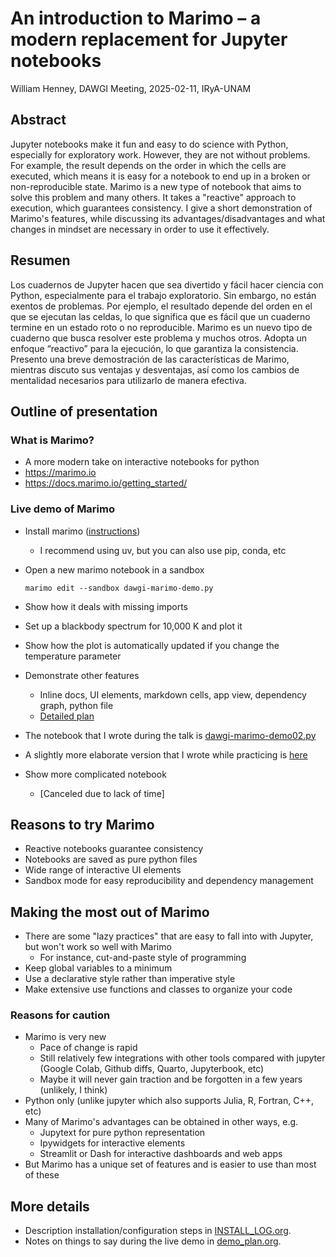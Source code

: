 # An introduction to Marimo – a modern replacement for Jupyter notebooks

William Henney, DAWGI Meeting, 2025-02-11, IRyA-UNAM

## Abstract

Jupyter notebooks make it fun and easy to do science with Python, especially for exploratory work. However, they are not without problems. For example, the result depends on the order in which the cells are executed, which means it is easy for a notebook to end up in a broken or non-reproducible state. Marimo is a new type of notebook that aims to solve this problem and many others. It takes a "reactive" approach to execution, which guarantees consistency. I give a short demonstration of Marimo's features, while discussing its advantages/disadvantages and what changes in mindset are necessary in order to use it effectively. 

## Resumen

Los cuadernos de Jupyter hacen que sea divertido y fácil hacer ciencia con Python, especialmente para el trabajo exploratorio. Sin embargo, no están exentos de problemas. Por ejemplo, el resultado depende del orden en el que se ejecutan las celdas, lo que significa que es fácil que un cuaderno termine en un estado roto o no reproducible. Marimo es un nuevo tipo de cuaderno que busca resolver este problema y muchos otros. Adopta un enfoque “reactivo” para la ejecución, lo que garantiza la consistencia. Presento una breve demostración de las características de Marimo, mientras discuto sus ventajas y desventajas, así como los cambios de mentalidad necesarios para utilizarlo de manera efectiva.

## Outline of presentation



<a id="orgfda4382"></a>

### What is Marimo?

-   A more modern take on interactive notebooks for python
-   <https://marimo.io>
-   <https://docs.marimo.io/getting_started/>


<a id="org4f91112"></a>

### Live demo of Marimo

-   Install marimo ([instructions](INSTALL_LOG.org))
    -   I recommend using uv, but you can also use pip, conda, etc
-   Open a new marimo notebook in a sandbox
    
        marimo edit --sandbox dawgi-marimo-demo.py
-   Show how it deals with missing imports
-   Set up a blackbody spectrum for 10,000 K and plot it
-   Show how the plot is automatically updated if you change the temperature parameter
-   Demonstrate other features
    -   Inline docs, UI elements, markdown cells, app view, dependency graph, python file
    -   [Detailed plan](demo_plan.org)
-   The notebook that I wrote during the talk is [dawgi-marimo-demo02.py](live-demo/dawgi-marimo-demo02.py)
-   A slightly more elaborate version that I wrote while practicing is [here](first-try-uv-project/dawgi-marimo.py)
-   Show more complicated notebook
    -   [Canceled due to lack of time]


<a id="org8216171"></a>

## Reasons to try Marimo

-   Reactive notebooks guarantee consistency
-   Notebooks are saved as pure python files
-   Wide range of interactive UI elements
-   Sandbox mode for easy reproducibility and dependency management


<a id="orge1e3a0e"></a>

## Making the most out of Marimo

-   There are some "lazy practices" that are easy to fall into with Jupyter, but won't work so well with Marimo
    -   For instance, cut-and-paste style of programming
-   Keep global variables to a minimum
-   Use a declarative style rather than imperative style
-   Make extensive use functions and classes to organize your code


<a id="org1c179f2"></a>

### Reasons for caution

-   Marimo is very new
    -   Pace of change is rapid
    -   Still relatively few integrations with other tools compared with jupyter (Google Colab, Github diffs, Quarto, Jupyterbook, etc)
    -   Maybe it will never gain traction and be forgotten in a few years (unlikely, I think)
-   Python only (unlike jupyter which also supports Julia, R, Fortran, C++, etc)
-   Many of Marimo's advantages can be obtained in other ways, e.g.
    -   Jupytext for pure python representation
    -   Ipywidgets for interactive elements
    -   Streamlit or Dash for interactive dashboards and web apps
-   But Marimo has a unique set of features and is easier to use than most of these


## More details

- Description installation/configuration steps in [INSTALL_LOG.org](./INSTALL_LOG.org).
- Notes on things to say during the live demo in [demo_plan.org](./demo_plan.org). 
